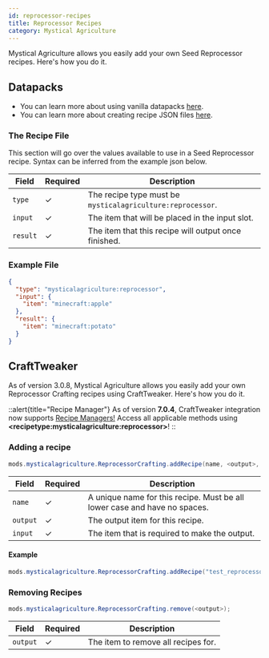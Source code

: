 ```yaml
---
id: reprocessor-recipes
title: Reprocessor Recipes
category: Mystical Agriculture
---
```


Mystical Agriculture allows you easily add your own Seed Reprocessor recipes. Here's how you do it.

## Datapacks
<alert title="Prerequisites">
  <ul>
    <li>
      You can learn more about using vanilla datapacks <a href="https://minecraft.gamepedia.com/Data_pack">here</a>.
    </li>
    <li>
      You can learn more about creating recipe JSON files <a href="https://minecraft.gamepedia.com/Recipe">here</a>.
    </li>
  </ul>
</alert>

### The Recipe File
This section will go over the values available to use in a Seed Reprocessor recipe. Syntax can be inferred from the example json below.

| Field    | Required | Description                                                |
|----------|----------|------------------------------------------------------------|
| `type`   | ✓        | The recipe type must be `mysticalagriculture:reprocessor`. |
| `input`  | ✓        | The item that will be placed in the input slot.            |
| `result` | ✓        | The item that this recipe will output once finished.       |

### Example File
```json
{
  "type": "mysticalagriculture:reprocessor",
  "input": {
    "item": "minecraft:apple"
  },
  "result": {
    "item": "minecraft:potato"
  }
}
```

## CraftTweaker
As of version 3.0.8, Mystical Agriculture allows you easily add your own Reprocessor Crafting recipes using CraftTweaker. Here's how you do it.

::alert{title="Recipe Manager"}
As of version **7.0.4**, CraftTweaker integration now supports <a href="https://docs.blamejared.com/1.20.1/en/tutorial/Recipes/RecipeManagers" target="_blank">Recipe Managers!</a> Access all applicable methods using **\<recipetype:mysticalagriculture:reprocessor\>**!
::

### Adding a recipe
```java
mods.mysticalagriculture.ReprocessorCrafting.addRecipe(name, <output>, <input>);
```

| Field    | Required | Description                                                               |
|----------|----------|---------------------------------------------------------------------------|
| `name`   | ✓        | A unique name for this recipe. Must be all lower case and have no spaces. |
| `output` | ✓        | The output item for this recipe.                                          |
| `input`  | ✓        | The item that is required to make the output.                             |

#### Example
```java
mods.mysticalagriculture.ReprocessorCrafting.addRecipe("test_reprocessor", <item:minecraft:apple>, <tag:items:forge:ingots/iron>);
```

### Removing Recipes
```java
mods.mysticalagriculture.ReprocessorCrafting.remove(<output>);
```

| Field    | Required | Description                         |
|----------|----------|-------------------------------------|
| `output` | ✓        | The item to remove all recipes for. |
